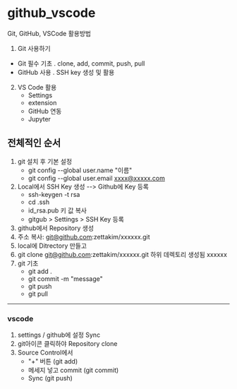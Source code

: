 # github_vscode
Git, GitHub, VSCode 활용방법

1. Git 사용하기
  - Git 필수 기초
    . clone, add, commit, push, pull
  - GitHub 사용
    . SSH key 생성 및 활용
2. VS Code 활용
   - Settings
   - extension
   - GitHub 연동
   - Jupyter

## 전체적인 순서

1. git 설치 후 기본 설정
   - git config --global user.name "이름"
   - git config --global user.email xxxx@xxxxx.com
3. Local에서 SSH Key 생성 --> Github에 Key 등록
   - ssh-keygen -t rsa
   - cd .ssh
   - id_rsa.pub 키 값 복사
   - gitgub >  Settings > SSH Key 등록
4. github에서 Repository 생성
5. 주소 복사: git@github.com:zettakim/xxxxxx.git
6. local에 Ditrectory 만들고
7. git clone git@github.com:zettakim/xxxxxx.git 하위 데렉토리 생성됨 xxxxxx
8. git 기초
   - git add .
   - git commit -m "message"
   - git push
   - git pull
  
---------------------------
### vscode
1. settings / github에 설정 Sync
2. git아이콘 클릭하야 Repository clone
3. Source Control에서
   - "+" 버튼 (git add)
   - 메세지 넣고 commit (git commit)
   - Sync (git push)
